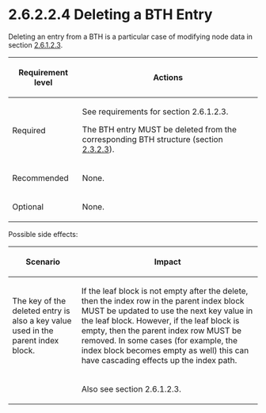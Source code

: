 <html dir="LTR" xmlns:mshelp="http://msdn.microsoft.com/mshelp" xmlns:ddue="http://ddue.schemas.microsoft.com/authoring/2003/5" xmlns:xlink="http://www.w3.org/1999/xlink" xmlns:tool="http://www.microsoft.com/tooltip">
    <head>
        <meta http-equiv="Content-Type" content="text/html; CHARSET=utf-8"></meta>
        <meta name="save" content="history"></meta>
        <title>2.6.2.2.4 Deleting a BTH Entry</title>
        <xml>
            <mshelp:toctitle title="2.6.2.2.4 Deleting a BTH Entry"></mshelp:toctitle>
            <mshelp:rltitle title="[MS-PST]: Deleting a BTH Entry"></mshelp:rltitle>
            <mshelp:keyword index="A" term="21d49035-3818-4a4c-bc54-0e271cb9ce81"></mshelp:keyword>
            <mshelp:attr name="DCSext.ContentType" value="open specification"></mshelp:attr>
            <mshelp:attr name="AssetID" value="21d49035-3818-4a4c-bc54-0e271cb9ce81"></mshelp:attr>
            <mshelp:attr name="TopicType" value="kbRef"></mshelp:attr>
            <mshelp:attr name="DCSext.Title" value="[MS-PST]: Deleting a BTH Entry" />
        </xml>
    </head>
    <body>
        <div id="header">
            <h1 class="heading">2.6.2.2.4 Deleting a BTH Entry</h1>
        </div>
        <div id="mainSection">
            <div id="mainBody">
                <div id="allHistory" class="saveHistory"></div>
                <div id="sectionSection0" class="section" name="collapseableSection">
                    

<p>Deleting an entry from a BTH is a particular case of
modifying node data in section <a href="dc322b87-5d91-4e00-8123-c4a155dfe6dd.htm">2.6.1.2.3</a>.</p>

<table>
 <thead>
  <tr>
   <th>
   <p>Requirement level</p>
   </th>
   <th>
   <p><b><span>Actions</span></b></p>
   </th>
  </tr>
 </thead>
 <tr>
  <td>
  <p>Required</p>
  </td>
  <td>
  <p>See requirements for section 2.6.1.2.3.</p>
  <p>The BTH entry MUST be deleted from the corresponding
  BTH structure (section <a href="660db569-c8f7-4516-82ad-44709b1c667f.htm">2.3.2.3</a>).</p>
  </td>
 </tr>
 <tr>
  <td>
  <p>Recommended</p>
  </td>
  <td>
  <p>None.</p>
  </td>
 </tr>
 <tr>
  <td>
  <p>Optional</p>
  </td>
  <td>
  <p>None.</p>
  </td>
 </tr>
</table>

<p>Possible side effects: </p>

<table>
 <thead>
  <tr>
   <th>
   <p>Scenario</p>
   </th>
   <th>
   <p>Impact</p>
   </th>
  </tr>
 </thead>
 <tr>
  <td>
  <p>The key of the deleted entry is also a key value used
  in the parent index block.</p>
  </td>
  <td>
  <p>If the leaf block is not empty after the delete, then
  the index row in the parent index block MUST be updated to use the next key
  value in the leaf block. However, if the leaf block is empty, then the parent
  index row MUST be removed. In some cases (for example, the index block
  becomes empty as well) this can have cascading effects up the index path.</p>
  </td>
 </tr>
 <tr>
  <td>
  <p> </p>
  </td>
  <td>
  <p>Also see section 2.6.1.2.3.</p>
  </td>
 </tr>
</table>

<p> </p>
                </div>
            </div>
        </div>
    </body>
</html>
